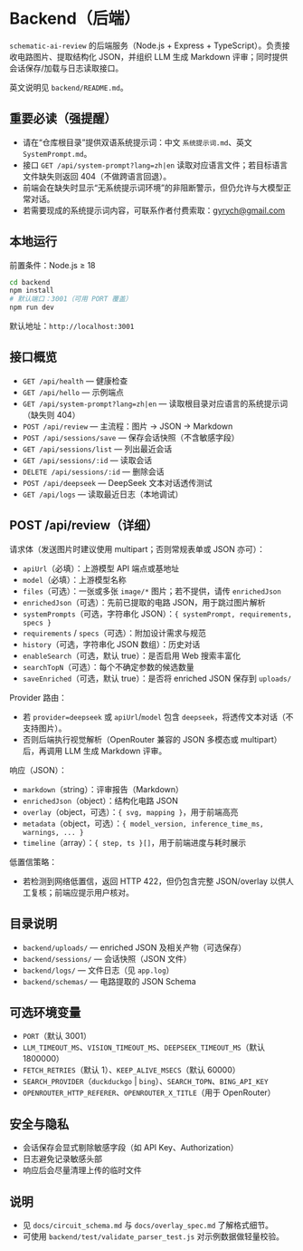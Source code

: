 # Backend（后端）

`schematic-ai-review` 的后端服务（Node.js + Express + TypeScript）。负责接收电路图片、提取结构化 JSON，并组织 LLM 生成 Markdown 评审；同时提供会话保存/加载与日志读取接口。

英文说明见 `backend/README.md`。

## 重要必读（强提醒）

- 请在“仓库根目录”提供双语系统提示词：中文 `系统提示词.md`、英文 `SystemPrompt.md`。
- 接口 `GET /api/system-prompt?lang=zh|en` 读取对应语言文件；若目标语言文件缺失则返回 404（不做跨语言回退）。
- 前端会在缺失时显示“无系统提示词环境”的非阻断警示，但仍允许与大模型正常对话。
- 若需要现成的系统提示词内容，可联系作者付费索取：gyrych@gmail.com

## 本地运行

前置条件：Node.js ≥ 18

```bash
cd backend
npm install
# 默认端口：3001（可用 PORT 覆盖）
npm run dev
```

默认地址：`http://localhost:3001`

## 接口概览

- `GET /api/health` — 健康检查
- `GET /api/hello` — 示例端点
- `GET /api/system-prompt?lang=zh|en` — 读取根目录对应语言的系统提示词（缺失则 404）
- `POST /api/review` — 主流程：图片 → JSON → Markdown
- `POST /api/sessions/save` — 保存会话快照（不含敏感字段）
- `GET /api/sessions/list` — 列出最近会话
- `GET /api/sessions/:id` — 读取会话
- `DELETE /api/sessions/:id` — 删除会话
- `POST /api/deepseek` — DeepSeek 文本对话透传测试
- `GET /api/logs` — 读取最近日志（本地调试）

## POST /api/review（详细）

请求体（发送图片时建议使用 multipart；否则常规表单或 JSON 亦可）：

- `apiUrl`（必填）：上游模型 API 端点或基地址
- `model`（必填）：上游模型名称
- `files`（可选）：一张或多张 `image/*` 图片；若不提供，请传 `enrichedJson`
- `enrichedJson`（可选）：先前已提取的电路 JSON，用于跳过图片解析
- `systemPrompts`（可选，字符串化 JSON）：`{ systemPrompt, requirements, specs }`
- `requirements` / `specs`（可选）：附加设计需求与规范
- `history`（可选，字符串化 JSON 数组）：历史对话
- `enableSearch`（可选，默认 true）：是否启用 Web 搜索丰富化
- `searchTopN`（可选）：每个不确定参数的候选数量
- `saveEnriched`（可选，默认 true）：是否将 enriched JSON 保存到 `uploads/`

Provider 路由：

- 若 `provider=deepseek` 或 `apiUrl`/`model` 包含 `deepseek`，将透传文本对话（不支持图片）。
- 否则后端执行视觉解析（OpenRouter 兼容的 JSON 多模态或 multipart）后，再调用 LLM 生成 Markdown 评审。

响应（JSON）：

- `markdown`（string）：评审报告（Markdown）
- `enrichedJson`（object）：结构化电路 JSON
- `overlay`（object，可选）：`{ svg, mapping }`，用于前端高亮
- `metadata`（object，可选）：`{ model_version, inference_time_ms, warnings, ... }`
- `timeline`（array）：`{ step, ts }[]`，用于前端进度与耗时展示

低置信策略：

- 若检测到网络低置信，返回 HTTP 422，但仍包含完整 JSON/overlay 以供人工复核；前端应提示用户核对。

## 目录说明

- `backend/uploads/` — enriched JSON 及相关产物（可选保存）
- `backend/sessions/` — 会话快照（JSON 文件）
- `backend/logs/` — 文件日志（见 `app.log`）
- `backend/schemas/` — 电路提取的 JSON Schema

## 可选环境变量

- `PORT`（默认 3001）
- `LLM_TIMEOUT_MS`、`VISION_TIMEOUT_MS`、`DEEPSEEK_TIMEOUT_MS`（默认 1800000）
- `FETCH_RETRIES`（默认 1）、`KEEP_ALIVE_MSECS`（默认 60000）
- `SEARCH_PROVIDER`（`duckduckgo` | `bing`）、`SEARCH_TOPN`、`BING_API_KEY`
- `OPENROUTER_HTTP_REFERER`、`OPENROUTER_X_TITLE`（用于 OpenRouter）

## 安全与隐私

- 会话保存会显式剔除敏感字段（如 API Key、Authorization）
- 日志避免记录敏感头部
- 响应后会尽量清理上传的临时文件

## 说明

- 见 `docs/circuit_schema.md` 与 `docs/overlay_spec.md` 了解格式细节。
- 可使用 `backend/test/validate_parser_test.js` 对示例数据做轻量校验。


